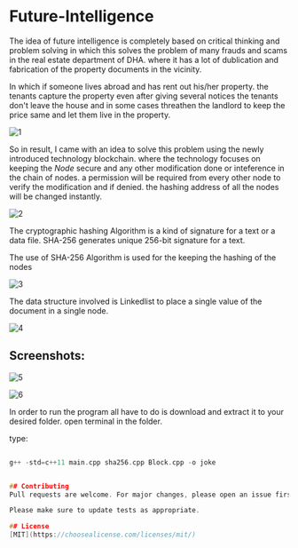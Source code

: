 # Future-Intelligence

The idea of future intelligence is completely based on critical thinking and problem solving in which this solves the problem of many frauds and scams in the real estate department of DHA. where it has a lot of dublication and fabrication of the property documents in the vicinity.

In which if someone lives abroad and has rent out his/her property. the tenants capture the property even after giving several notices the tenants don't leave the house and in some cases threathen the landlord to keep the price same and let them live in the property.


![1](https://user-images.githubusercontent.com/32579549/72637034-2fe09300-3982-11ea-95ba-1feeb3404c24.jpg)

So in result, I came with an idea to solve this problem using the newly introduced technology blockchain. where the technology focuses on keeping the <i> Node </i> secure and any other modification done or inteference in the chain of nodes. a permission will be required from every other node to verify the modification and if denied. the hashing address of all the nodes will be changed instantly.

![2](https://user-images.githubusercontent.com/32579549/72637036-2fe09300-3982-11ea-9ec7-a83d0935336a.jpg)

The cryptographic hashing Algorithm is a kind of signature for a text or a data file. SHA-256 generates unique 256-bit signature for a text.

The use of SHA-256 Algorithm is used for the keeping the hashing of the nodes

![3](https://user-images.githubusercontent.com/32579549/72637037-30792980-3982-11ea-9e0c-e6efcb237125.jpg)

The data structure involved is Linkedlist to place a single value of the document in a single node.

![4](https://user-images.githubusercontent.com/32579549/72637040-30792980-3982-11ea-9cdf-5192a1c760a9.jpg)

## Screenshots: 

![5](https://user-images.githubusercontent.com/32579549/72637042-30792980-3982-11ea-94f3-5ca88aa3d8d6.jpg)

![6](https://user-images.githubusercontent.com/32579549/72637044-3111c000-3982-11ea-960c-693f05e36297.jpg)


In order to run the program all have to do is download and extract it to your desired folder.
open terminal in the folder.

type: 

```C++

g++ -std=c++11 main.cpp sha256.cpp Block.cpp -o joke


## Contributing
Pull requests are welcome. For major changes, please open an issue first to discuss what you would like to change.

Please make sure to update tests as appropriate.

## License
[MIT](https://choosealicense.com/licenses/mit/)

